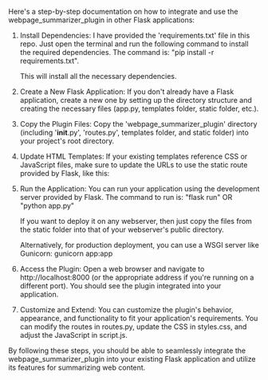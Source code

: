 Here's a step-by-step documentation on how to integrate and use the webpage_summarizer_plugin in other Flask applications:

1. Install Dependencies:
   I have provided the 'requirements.txt' file in this repo.
   Just open the terminal and run the following command to install the required dependencies.
   The command is: "pip install -r requirements.txt".

   This will install all the necessary dependencies.

2. Create a New Flask Application:
   If you don't already have a Flask application, create a new one by setting up the directory structure and creating the necessary files (app.py, templates folder, static folder, etc.).

3. Copy the Plugin Files:
   Copy the 'webpage_summarizer_plugin' directory (including '**init**.py', 'routes.py', templates folder, and static folder) into your project's root directory.

4. Update HTML Templates:
   If your existing templates reference CSS or JavaScript files, make sure to update the URLs to use the static route provided by Flask, like this:

    <link rel="stylesheet" type="text/css" href="{{ url_for('static', filename='styles.css') }}" />
    <script src="{{ url_for('static', filename='script.js') }}"></script>

5. Run the Application:
   You can run your application using the development server provided by Flask.
   The command to run is: "flask run" OR "python app.py"

   If you want to deploy it on any webserver, then just copy the files from the static folder into that of your webserver's public directory.

   Alternatively, for production deployment, you can use a WSGI server like Gunicorn: gunicorn app:app

6. Access the Plugin:
   Open a web browser and navigate to http://localhost:8000 (or the appropriate address if you're running on a different port). You should see the plugin integrated into your application.

7. Customize and Extend:
   You can customize the plugin's behavior, appearance, and functionality to fit your application's requirements. You can modify the routes in routes.py, update the CSS in styles.css, and adjust the JavaScript in script.js.

By following these steps, you should be able to seamlessly integrate the webpage_summarizer_plugin into your existing Flask application and utilize its features for summarizing web content.
